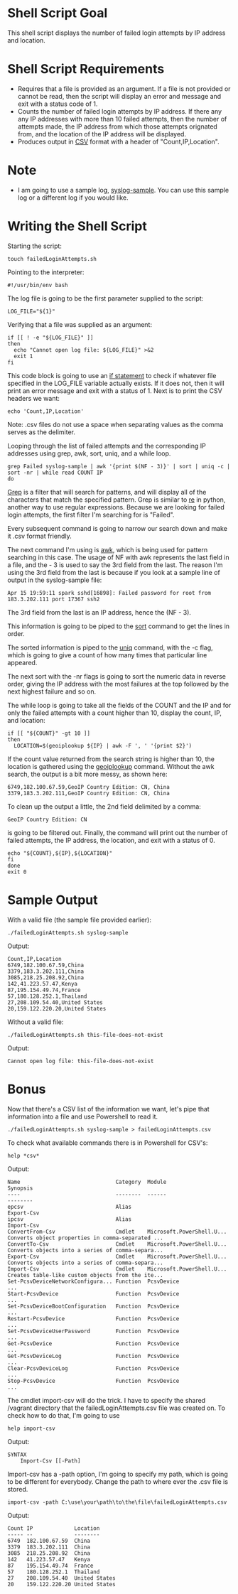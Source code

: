 # Shell Script Goal
This shell script displays the number of failed login attempts by IP address and location.

# Shell Script Requirements
* Requires that a file is provided as an argument. If a file is not provided or cannot be read, then the script will display an error and message and exit with a status code of 1.
* Counts the number of failed login attempts by IP address. If there any any IP addresses with more than 10 failed attempts, then the number of attempts made, the IP address from which those attempts orignated from, and the location of the IP address will be displayed.
* Produces output in [CSV](https://www.howtogeek.com/348960/what-is-a-csv-file-and-how-do-i-open-it/) format with a header of "Count,IP,Location".

# Note
* I am going to use a sample log, [syslog-sample](../syslog-sample). You can use this sample log or a different log if you would like.

# Writing the Shell Script
Starting the script:
```
touch failedLoginAttempts.sh
```
Pointing to the interpreter:
```
#!/usr/bin/env bash
```
The log file is going to be the first parameter supplied to the script:
```
LOG_FILE="${1}"
```
Verifying that a file was supplied as an argument:
```
if [[ ! -e "${LOG_FILE}" ]]
then
  echo "Cannot open log file: ${LOG_FILE}" >&2
  exit 1
fi
```
This code block is going to use an [if statement](https://tldp.org/LDP/Bash-Beginners-Guide/html/sect_07_02.html) to check if whatever file specified in the LOG_FILE variable actually exists. If it does not, then it will print an error message and exit with a status of 1.
Next is to print the CSV headers we want:
```
echo 'Count,IP,Location'
```
Note: .csv files do not use a space when separating values as the comma serves as the delimiter.

Looping through the list of failed attempts and the corresponding IP addresses using grep, awk, sort, uniq, and a while loop.
```
grep Failed syslog-sample | awk '{print $(NF - 3)}' | sort | uniq -c | sort -nr | while read COUNT IP
do
```
[Grep](https://www.geeksforgeeks.org/grep-command-in-unixlinux/) is a filter that will search for patterns, and will display all of the characters that match the specified pattern. Grep is similar to [re](https://docs.python.org/3/library/re.html) in python, another way to use regular expressions.
Because we are looking for failed login attempts, the first filter I'm searching for is "Failed". 


Every subsequent command is going to narrow our search down and make it .csv format friendly. 


The next command I'm using is [awk](https://www.geeksforgeeks.org/awk-command-unixlinux-examples/), which is being used for pattern searching in this case. The usage of NF with awk represents the last field in a file, and the - 3 is used to say the 3rd field from the last. The reason I'm using the 3rd field from the last is because if you look at a sample line of output in the syslog-sample file:
```
Apr 15 19:59:11 spark sshd[16898]: Failed password for root from 183.3.202.111 port 17367 ssh2
```
The 3rd field from the last is an IP address, hence the (NF - 3). 


This information is going to be piped to the [sort](https://www.geeksforgeeks.org/sort-command-linuxunix-examples/) command to get the lines in order. 


The sorted information is piped to the [uniq](https://www.geeksforgeeks.org/uniq-command-in-linux-with-examples/) command, with the -c flag, which is going to give a count of how many times that particular line appeared. 


The next sort with the -nr flags is going to sort the numeric data in reverse order, giving the IP address with the most failures at the top followed by the next highest failure and so on. 


The while loop is going to take all the fields of the COUNT and the IP and for only the failed attempts with a count higher than 10, display the count, IP, and location:
```
if [[ "${COUNT}" -gt 10 ]]
then
  LOCATION=$(geoiplookup ${IP} | awk -F ', ' '{print $2}')
```
If the count value returned from the search string is higher than 10, the location is gathered using the [geoiplookup](https://linux.die.net/man/1/geoiplookup) command. Without the awk search, the output is a bit more messy, as shown here:
```
6749,182.100.67.59,GeoIP Country Edition: CN, China
3379,183.3.202.111,GeoIP Country Edition: CN, China
```
To clean up the output a little, the 2nd field delimited by a comma:
```
GeoIP Country Edition: CN
```
is going to be filtered out.
Finally, the command will print out the number of failed attempts, the IP address, the location, and exit with a status of 0.
```
echo "${COUNT},${IP},${LOCATION}"
fi
done
exit 0
```

# Sample Output
With a valid file (the sample file provided earlier):
```
./failedLoginAttempts.sh syslog-sample
```
Output:
```
Count,IP,Location
6749,182.100.67.59,China
3379,183.3.202.111,China
3085,218.25.208.92,China
142,41.223.57.47,Kenya
87,195.154.49.74,France
57,180.128.252.1,Thailand
27,208.109.54.40,United States
20,159.122.220.20,United States
```
Without a valid file:
```
./failedLoginAttempts.sh this-file-does-not-exist
```
Output:
```
Cannot open log file: this-file-does-not-exist
```
# Bonus
Now that there's a CSV list of the information we want, let's pipe that information into a file and use Powershell to read it.
```
./failedLoginAttempts.sh syslog-sample > failedLoginAttempts.csv
```
To check what available commands there is in Powershell for CSV's:
```
help *csv*
```
Output:
```
Name                              Category  Module                    Synopsis
----                              --------  ------                    --------
epcsv                             Alias                               Export-Csv
ipcsv                             Alias                               Import-Csv
ConvertFrom-Csv                   Cmdlet    Microsoft.PowerShell.U... Converts object properties in comma-separated ...
ConvertTo-Csv                     Cmdlet    Microsoft.PowerShell.U... Converts objects into a series of comma-separa...
Export-Csv                        Cmdlet    Microsoft.PowerShell.U... Converts objects into a series of comma-separa...
Import-Csv                        Cmdlet    Microsoft.PowerShell.U... Creates table-like custom objects from the ite...
Set-PcsvDeviceNetworkConfigura... Function  PcsvDevice                ...
Start-PcsvDevice                  Function  PcsvDevice                ...
Set-PcsvDeviceBootConfiguration   Function  PcsvDevice                ...
Restart-PcsvDevice                Function  PcsvDevice                ...
Set-PcsvDeviceUserPassword        Function  PcsvDevice                ...
Get-PcsvDevice                    Function  PcsvDevice                ...
Get-PcsvDeviceLog                 Function  PcsvDevice                ...
Clear-PcsvDeviceLog               Function  PcsvDevice                ...
Stop-PcsvDevice                   Function  PcsvDevice                ...
```
The cmdlet import-csv will do the trick. I have to specify the shared /vagrant directory that the failedLoginAttempts.csv file was created on. To check how to do that, I'm going to use
```
help import-csv
```
Output:
```
SYNTAX
    Import-Csv [[-Path]
```
Import-csv has a -path option, I'm going to specify my path, which is going to be different for everybody. Change the path to where ever the .csv file is stored.
```
import-csv -path C:\use\your\path\to\the\file\failedLoginAttempts.csv
```
Output:
```
Count IP             Location
----- --             --------
6749  182.100.67.59  China
3379  183.3.202.111  China
3085  218.25.208.92  China
142   41.223.57.47   Kenya
87    195.154.49.74  France
57    180.128.252.1  Thailand
27    208.109.54.40  United States
20    159.122.220.20 United States
```
